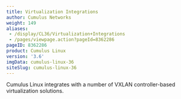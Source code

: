 ```yaml
---
title: Virtualization Integrations
author: Cumulus Networks
weight: 149
aliases:
 - /display/CL36/Virtualization+Integrations
 - /pages/viewpage.action?pageId=8362286
pageID: 8362286
product: Cumulus Linux
version: '3.6'
imgData: cumulus-linux-36
siteSlug: cumulus-linux-36
---
```

Cumulus Linux integrates with a number of VXLAN controller-based
virtualization solutions.
